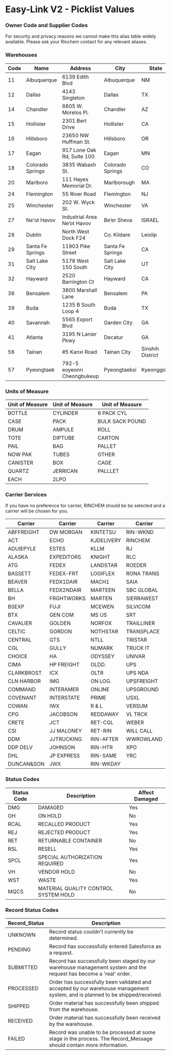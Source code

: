 # Easy-Link V2 - Picklist Values

### Owner Code and Supplier Codes

For security and privacy reasons we cannot make this alias table widely available. Please ask your Rinchem contact for any relevant aliases.

### Warehouses

| Code | Name             | Address                     | City             | State            | Postal     | Country |
| ---- | ---------------- | --------------------------- | ---------------- | ---------------- | ---------- | ------- |
| 11   | Albuquerque      | 6139 Edith Blvd             | Albuquerque      | NM               | 87107      | USA     |
| 12   | Dallas           | 4143 Singleton              | Dallas           | TX               | 75212      | USA     |
| 14   | Chandler         | 6805 W. Morelos Pl.         | Chandler         | AZ               | 85226      | USA     |
| 15   | Hollister        | 2301 Bert Drive             | Hollister        | CA               | 95023      | USA     |
| 16   | Hillsboro        | 23650 NW Huffman St.        | Hillsboro        | OR               | 97124      | USA     |
| 17   | Eagan            | 917 Lone Oak Rd, Suite 100  | Eagan            | MN               | 55121      | USA     |
| 18   | Colorado Springs | 3835 Wabash St.             | Colorado Springs | CO               | 80906      | USA     |
| 20   | Marlboro         | 111 Hayes Memorial Dr.      | Marlborough      | MA               | 1752       | USA     |
| 24   | Flemington       | 55 River Road               | Flemington       | NJ               | 8822       | USA     |
| 25   | Winchester       | 202 W. Wyck St.             | Winchester       | VA               | 22601      | USA     |
| 27   | Ne'ot Havov      | Industrial Area Ne’ot Havov | Be’er Sheva      | ISRAEL           | 8551600    | ISRAEL  |
| 28   | Dublin           | North West Dock F24         | Co. Kildare      | Leixlip          |            | IRELAND |
| 29   | Santa Fe Springs | 11903 Pike Street           | Santa Fe Springs | CA               | 90670      | USA     |
| 31   | Salt Lake City   | 5178 West 150 South         | Salt Lake City   | UT               | 84104      | USA     |
| 32   | Hayward          | 2520 Barrington Ct          | Hayward          | CA               | 94545      | USA     |
| 36   | Bensalem         | 3800 Marshall Lane          | Bensalem         | PA               | 19020      | USA     |
| 39   | Buda             | 1235 B South Loop 4         | Buda             | TX               | 78610      | USA     |
| 40   | Savannah         | 5565 Export Blvd            | Garden City      | GA               | 31408      | USA     |
| 41   | Atlanta          | 3195 N Lanier Pkwy          | Decatur          | GA               | 30034-6841 | USA     |
| 56   | Tainan           | #5 Kanxi Road               | Tainan City      | Sinshih District |            | TAIWAN  |
| 57   | Pyeongtaek       | 792-5 eoyeonri Cheongbukeup | Pyeongtaeksi     | Kyeonggido       |            | KOREA   |

### Units of Measure

Unit of Measure | Unit of Measure | Unit of Measure
-------------|---------------|-----------
BOTTLE       |CYLINDER     |  6 PACK CYL 
CASE         |PACK         |  BULK SACK  POUND 
DRUM         |AMPULE       |  ROLL      
TOTE         |DIPTUBE    |    CARTON
PAIL         |BAG        |    PALLET
NOW PAK      |TUBES      |    OTHER
CANISTER     |BOX        |    CAGE
QUARTZ       |JERRICAN   |    PALLLET
EACH         |2LPO       |

### Carrier Services

If you have no preference for carrier, RINCHEM should be be selected and a carrier will be chosen for you.

| Carrier | Carrier | Carrier | Carrier |
| ---- | ---- | ---- | ---- |
| ABFFREIGHT     | DW MORGAN       | KINTETSU     | RIN-WKND     |
| ACT            | ECHO            | KJDELIVERY   | RINCHEM      |
| ADUIEPYLE      | ESTES           | KLLM         | RJ           |
| ALASKA         | EXPEDITORS      | KNIGHT       | RLC          |
| ATG            | FEDEX           | LANDSTAR     | ROEDER       |
| BASSETT        | FEDEX-FRT       | LOGIFLEX     | RONA TRANS   |
| BEAVER         | FEDX1DAIR       | MACH1        | SAIA         |
| BELLA          | FEDX2NDAIR      | MARTEEN      | SBC GLOBAL   |
| BH             | FRGHTWORKS      | MARTEN       | SIERRAWEST   |
| BSEXP          | FUJI            | MCEWEN       | SILVICOM     |
| BTX            | GEN COM         | MS US        | SRT          |
| CAVALIER       | GOLDEN          | NORFOX       | TRAILLINER   |
| CELTIC         | GORDON          | NOTHSTAR     | TRANSPLACE   |
| CENTRAL        | GTS             | NTLL         | TRISTAR      |
| CGL            | GULLY           | NUMARK       | TRUCK IT     |
| CHOICE         | HA              | ODYSSEY      | UNIVAR       |
| CIMA           | HP FREIGHT      | OLDD.        | UPS          |
| CLARKBROST     | ICX             | OLTR         | UPS NDA      |
| CLN HARBOR     | IMG             | ON LOG.      | UPSFREIGHT   |
| COMMAND        | INTERAMER       | ONLINE       | UPSGROUND    |
| COVENANT       | INTERSTATE      | PRIME        |  USXL        |
| COWAN          | IWX             | R & L        |  VERSUM      |
| CPG            | JACOBSON        | REDDAWAY     |  VL TRCK     |
| CRETE          | JCT             | RET-CGL      |  WEBER       |
| CSI            | JJ MALONEY      | RET-RIN      |  WILL CALL   |
| DDM            | JJTRUCKING      | RIN-AFTER    |  WWROWLAND   |
| DDP DELV       | JOHNSON         | RIN-HTR      |  XPO         |
| DHL            | JP EXPRESS      | RIN-SAME     |  YRC         |
| DUNCAN&SON     | JWX             | RIN-WKDAY    |              |

### Status Codes

| Status Code | Description                          | Affect Damaged |
| ----------- | -------------------------------      | -------------- |
| DMG         | DAMAGED                              | Yes            |
| OH          | ON HOLD                              | No             |
| RCAL        | RECALLED PRODUCT                     | Yes            |
| REJ         | REJECTED PRODUCT                     | Yes            |
| RET         | RETURNABLE CONTAINER                 | No             |
| RSL         | RESELL                               | Yes            |
| SPCL        | SPECIAL AUTHORIZATION REQUIRED       | Yes            |
| VH          | VENDOR HOLD                          | No             |
| WST         | WASTE                                | Yes            |
| MQCS        | MATERIAL QUALITY CONTROL SYSTEM HOLD | No             |


### Record Status Codes

| Record_Status | Description                | 
| ----------- | ------------------------------ | 
| UNKNOWN         | Record status couldn't currently be determined.                        | 
| PENDING          | Record has successfully entered Salesforce as a request.                       | 
| SUBMITTED        | Record has successfully been staged by our warehouse management system and the request has become a 'real' order.        | 
| PROCESSED         | Order has successfully been validated and accepted by our warehouse management system, and is planned to be shipped/received.   | 
| SHIPPED         | Order material has successfully been shipped from the warehouse.                         | 
| RECEIVED        | Order material has successfully been received by the warehouse. | 
| FAILED          | Record was unable to be processed at some stage in the process. The Record_Message should contain more information.                    | 
